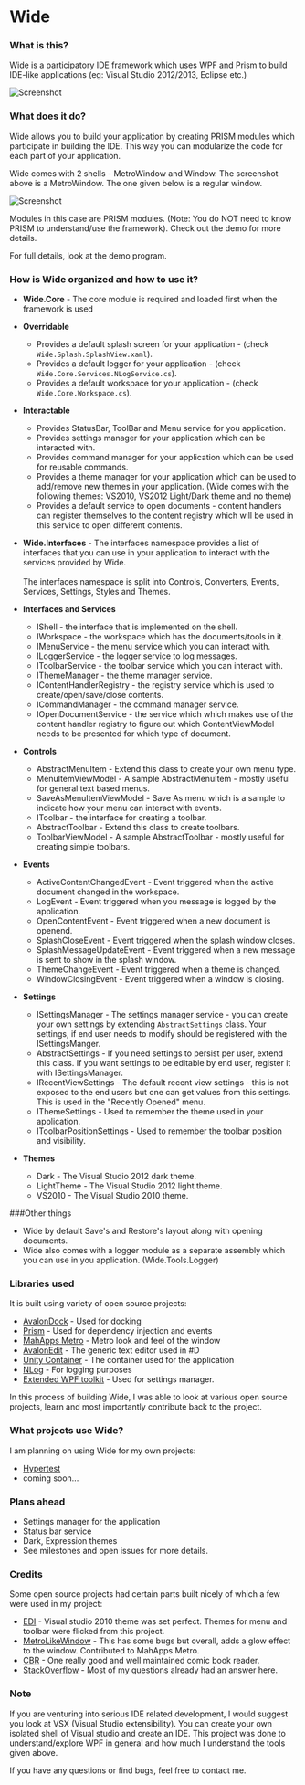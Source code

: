 # Wide

### What is this?

Wide is a participatory IDE framework which uses WPF and Prism to build IDE-like applications (eg: Visual Studio 2012/2013, Eclipse etc.) 


![Screenshot](https://raw.github.com/wiki/chandramouleswaran/Wide/Wide.png)

### What does it do?

Wide allows you to build your application by creating PRISM modules which participate in building the IDE. This way you can modularize the code for each part of your application.

Wide comes with 2 shells - MetroWindow and Window. The screenshot above is a MetroWindow. The one given below is a regular window.

![Screenshot](https://raw.github.com/wiki/chandramouleswaran/Wide/Wide-old.png)

Modules in this case are PRISM modules. (Note: You do NOT need to know PRISM to understand/use the framework). Check out the demo for more details.

For full details, look at the demo program.

### How is Wide organized and how to use it?

- **Wide.Core** - The core module is required and loaded first when the framework is used 
 - **Overridable**
      * Provides a default splash screen for your application - (check `Wide.Splash.SplashView.xaml`).
      * Provides a default logger for your application - (check `Wide.Core.Services.NLogService.cs`).
      * Provides a default workspace for your application - (check `Wide.Core.Workspace.cs`).
 - **Interactable**
      * Provides StatusBar, ToolBar and Menu service for you application.
      * Provides settings manager for your application which can be interacted with.
      * Provides command manager for your application which can be used for reusable commands.
      * Provides a theme manager for your application which can be used to add/remove new themes in your application. (Wide comes with the following themes: VS2010, VS2012 Light/Dark theme and no theme)
      * Provides a default service to open documents - content handlers can register themselves to the content registry which will be used in this service to open different contents.

- **Wide.Interfaces** - The interfaces namespace provides a list of interfaces that you can use in your application to interact with the services provided by Wide.<br/> <br/>The interfaces namespace is split into Controls, Converters, Events, Services, Settings, Styles and Themes. 
 - **Interfaces and Services**
      * IShell - the interface that is implemented on the shell.
      * IWorkspace - the workspace which has the documents/tools in it.
      * IMenuService - the menu service which you can interact with.
      * ILoggerService - the logger service to log messages.
      * IToolbarService - the toolbar service which you can interact with.
      * IThemeManager - the theme manager service.
      * IContentHandlerRegistry - the registry service which is used to create/open/save/close contents.
      * ICommandManager - the command manager service.
      * IOpenDocumentService - the service which which makes use of the content handler registry to figure out which ContentViewModel needs to be presented for which type of document.
 - **Controls**
      * AbstractMenuItem - Extend this class to create your own menu type.
      * MenuItemViewModel - A sample AbstractMenuItem - mostly useful for general text based menus.
      * SaveAsMenuItemViewModel - Save As menu which is a sample to indicate how your menu can interact with events.
      * IToolbar - the interface for creating a toolbar.
      * AbstractToolbar - Extend this class to create toolbars.
      * ToolbarViewModel - A sample AbstractToolbar - mostly useful for creating simple toolbars.
 - **Events**
      * ActiveContentChangedEvent - Event triggered when the active document changed in the workspace.
      * LogEvent - Event triggered when you message is logged by the application.
      * OpenContentEvent - Event triggered when a new document is openend.
      * SplashCloseEvent - Event triggered when the splash window closes.
      * SplashMessageUpdateEvent - Event triggered when a new message is sent to show in the splash window.
      * ThemeChangeEvent - Event triggered when a theme is changed.
      * WindowClosingEvent - Event triggered when a window is closing.
 - **Settings**
      * ISettingsManager - The settings manager service - you can create your own settings by extending `AbstractSettings` class. Your settings, if end user needs to modify should be registered with the ISettingsManger.
      * AbstractSettings - If you need settings to persist per user, extend this class. If you want settings to be editable by end user, register it with ISettingsManager.
      * IRecentViewSettings - The default recent view settings - this is not exposed to the end users but one can get values from this settings. This is used in the "Recently Opened" menu.
      * IThemeSettings - Used to remember the theme used in your application.
      * IToolbarPositionSettings - Used to remember the toolbar position and visibility.
 - **Themes**
      * Dark - The Visual Studio 2012 dark theme.
      * LightTheme - The Visual Studio 2012 light theme.
      * VS2010 - The Visual Studio 2010 theme.

###Other things
- Wide by default Save's and Restore's layout along with opening documents.
- Wide also comes with a logger module as a separate assembly which you can use in you application. (Wide.Tools.Logger)


### Libraries used
It is built using variety of open source projects:

* [AvalonDock](http://avalondock.codeplex.com) - Used for docking
* [Prism](http://compositewpf.codeplex.com/) - Used for dependency injection and events
* [MahApps Metro](https://github.com/MahApps/MahApps.Metro) - Metro look and feel of the window
* [AvalonEdit](https://github.com/icsharpcode/SharpDevelop/wiki/AvalonEdit) - The generic text editor used in #D
* [Unity Container](http://msdn.microsoft.com/en-us/library/ff660899\(v=pandp.20\).aspx) - The container used for the application
* [NLog](http://nlog-project.org/) - For logging purposes
* [Extended WPF toolkit](http://wpftoolkit.codeplex.com/) - Used for settings manager.

In this process of building Wide, I was able to look at various open source projects, learn and most importantly contribute back to the project.


### What projects use Wide?

I am planning on using Wide for my own projects:

* [Hypertest](https://github.com/chandramouleswaran/Hypertest)
* coming soon...

### Plans ahead
* Settings manager for the application
* Status bar service
* Dark, Expression themes
* See milestones and open issues for more details.

### Credits
Some open source projects had certain parts built nicely of which a few were used in my project:

* [EDI](http://edi.codeplex.com/) - Visual studio 2010 theme was set perfect. Themes for menu and toolbar were flicked from this project.
* [MetroLikeWindow](https://github.com/Grabacr07/MetroLikeWindow) - This has some bugs but overall, adds a glow effect to the window. Contributed to MahApps.Metro.
* [CBR](http://wfpbookreader.codeplex.com/) - One really good and well maintained comic book reader.
* [StackOverflow](http://www.stackoverflow.com) - Most of my questions already had an answer here.

### Note
If you are venturing into serious IDE related development, I would suggest you look at VSX (Visual Studio extensibility). You can create your own isolated shell of Visual studio and create an IDE. This project was done to understand/explore WPF in general and how much I understand the tools given above.

If you have any questions or find bugs, feel free to contact me.
